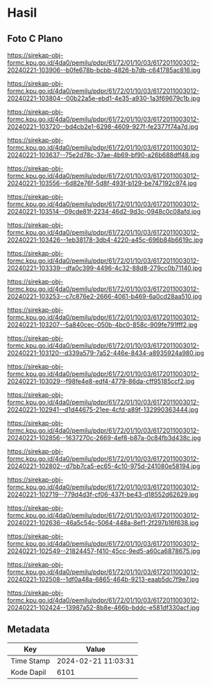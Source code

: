 # Hasil

## Foto C Plano

https://sirekap-obj-formc.kpu.go.id/4da0/pemilu/pdpr/61/72/01/10/03/6172011003012-20240221-103906--b0fe678b-bcbb-4826-b7db-c641785ac816.jpg

https://sirekap-obj-formc.kpu.go.id/4da0/pemilu/pdpr/61/72/01/10/03/6172011003012-20240221-103804--00b22a5e-ebd1-4e35-a930-1a3f69679c1b.jpg

https://sirekap-obj-formc.kpu.go.id/4da0/pemilu/pdpr/61/72/01/10/03/6172011003012-20240221-103720--bd4cb2e1-6298-4609-927f-fe2377f74a7d.jpg

https://sirekap-obj-formc.kpu.go.id/4da0/pemilu/pdpr/61/72/01/10/03/6172011003012-20240221-103637--75e2d78c-37ae-4b69-bf90-a26b688dff48.jpg

https://sirekap-obj-formc.kpu.go.id/4da0/pemilu/pdpr/61/72/01/10/03/6172011003012-20240221-103556--6d82e76f-5d8f-493f-b129-be747192c974.jpg

https://sirekap-obj-formc.kpu.go.id/4da0/pemilu/pdpr/61/72/01/10/03/6172011003012-20240221-103514--09cde81f-2234-46d2-9d3c-0948c0c08afd.jpg

https://sirekap-obj-formc.kpu.go.id/4da0/pemilu/pdpr/61/72/01/10/03/6172011003012-20240221-103426--1eb38178-3db4-4220-a45c-696b84b6619c.jpg

https://sirekap-obj-formc.kpu.go.id/4da0/pemilu/pdpr/61/72/01/10/03/6172011003012-20240221-103339--dfa0c399-4496-4c32-88d8-279cc0b71140.jpg

https://sirekap-obj-formc.kpu.go.id/4da0/pemilu/pdpr/61/72/01/10/03/6172011003012-20240221-103253--c7c876e2-2666-4061-b469-6a0cd28aa510.jpg

https://sirekap-obj-formc.kpu.go.id/4da0/pemilu/pdpr/61/72/01/10/03/6172011003012-20240221-103207--5a840cec-050b-4bc0-858c-909fe791fff2.jpg

https://sirekap-obj-formc.kpu.go.id/4da0/pemilu/pdpr/61/72/01/10/03/6172011003012-20240221-103120--d339a579-7a52-446e-8434-a8935924a980.jpg

https://sirekap-obj-formc.kpu.go.id/4da0/pemilu/pdpr/61/72/01/10/03/6172011003012-20240221-103029--f98fe4e8-edf4-4779-86da-cff95185ccf2.jpg

https://sirekap-obj-formc.kpu.go.id/4da0/pemilu/pdpr/61/72/01/10/03/6172011003012-20240221-102941--d1d44675-21ee-4cfd-a89f-132990363444.jpg

https://sirekap-obj-formc.kpu.go.id/4da0/pemilu/pdpr/61/72/01/10/03/6172011003012-20240221-102856--1637270c-2669-4ef8-b87a-0c84fb3d438c.jpg

https://sirekap-obj-formc.kpu.go.id/4da0/pemilu/pdpr/61/72/01/10/03/6172011003012-20240221-102802--d7bb7ca5-ec65-4c10-975d-241080e58194.jpg

https://sirekap-obj-formc.kpu.go.id/4da0/pemilu/pdpr/61/72/01/10/03/6172011003012-20240221-102719--779d4d3f-cf06-437f-be43-d18552d62629.jpg

https://sirekap-obj-formc.kpu.go.id/4da0/pemilu/pdpr/61/72/01/10/03/6172011003012-20240221-102636--46a5c54c-5064-448a-8ef1-2f297b16f638.jpg

https://sirekap-obj-formc.kpu.go.id/4da0/pemilu/pdpr/61/72/01/10/03/6172011003012-20240221-102549--21824457-f410-45cc-9ed5-a60ca6878675.jpg

https://sirekap-obj-formc.kpu.go.id/4da0/pemilu/pdpr/61/72/01/10/03/6172011003012-20240221-102508--1df0a48a-6865-464b-9213-eaab5dc7f9e7.jpg

https://sirekap-obj-formc.kpu.go.id/4da0/pemilu/pdpr/61/72/01/10/03/6172011003012-20240221-102424--13987a52-8b8e-466b-bddc-e581df330acf.jpg


## Metadata

| Key        | Value               |
| ---------- | ------------------- |
| Time Stamp | 2024-02-21 11:03:31 |
| Kode Dapil | 6101                |



